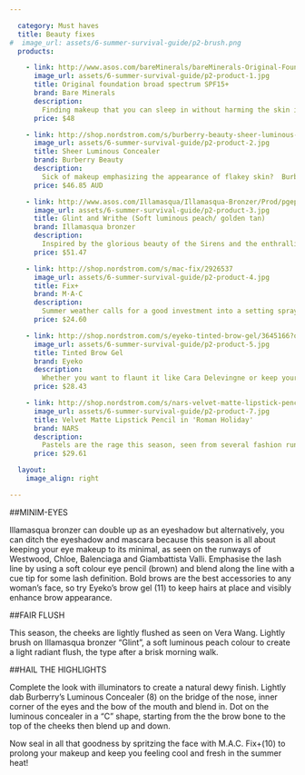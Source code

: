 ```yaml
---

  category: Must haves
  title: Beauty fixes
#  image_url: assets/6-summer-survival-guide/p2-brush.png
  products:

    - link: http://www.asos.com/bareMinerals/bareMinerals-Original-Foundation-SPF-15---Light-Shades/Prod/pgeproduct.aspx?iid=1379744&SearchQuery=ORIGINAL%20Foundation%20Broad%20Spectrum%20SPF%2015&sh=0&pge=0&pgesize=36&sort=-1&clr=Fair
      image_url: assets/6-summer-survival-guide/p2-product-1.jpg
      title: Original foundation broad spectrum SPF15+
      brand: Bare Minerals
      description:
        Finding makeup that you can sleep in without harming the skin is quite difficult. That is, until Bareminerals foundation range walked into the picture. Avoid oily-looking skin or makeup melting off your face from the sweltering heat, by opting for a mineral foundation. It’s the smarter alternative this summer, for women that want their makeup to look effortless. It contains SPF15 and provides a flawless coverage with a luminous finish that won’t clump nor cake. This lightweight mineral powder reduces the appearance of fine lines, wrinkles and uneven skin tone without dehydrating the skin. It looks like powder but feels like silk!
      price: $48

    - link: http://shop.nordstrom.com/s/burberry-beauty-sheer-luminous-concealer/3207492?origin=keywordsearch-personalizedsort&contextualcategoryid=0&fashionColor=&resultback=1156&cm_sp=personalizedsort-_-searchresults-_-1_3_B
      image_url: assets/6-summer-survival-guide/p2-product-2.jpg
      title: Sheer Luminous Concealer
      brand: Burberry Beauty
      description:
        Sick of makeup emphasizing the appearance of flakey skin?  Burberry’s luminous concealer has answered your prayers- a moisturizing crease-control concealer containing wild rose extract that hides dark circles, blemishes and fine lines for a naturally smooth finish. You can say it’s the fairy godmother of all concealers, providing ultra-hydration with a slight tinge of highlighting. Slick on this concealer under the eyes, on the bridge of the nose, bow of the mouth, inner corner of eyes and on the cheekbones for an instant face-lift without the surgery.
      price: $46.85 AUD

    - link: http://www.asos.com/Illamasqua/Illamasqua-Bronzer/Prod/pgeproduct.aspx?iid=824047&WT.ac=rec_viewed
      image_url: assets/6-summer-survival-guide/p2-product-3.jpg
      title: Glint and Writhe (Soft luminous peach/ golden tan)
      brand: Illamasqua bronzer
      description:
        Inspired by the glorious beauty of the Sirens and the enthralling  nature of their appeal, Illamasqua has created this product designed to laud the divine being within us all. This duo-bronzer contains crushed pearl powder for a smooth, even finish that radiates a sumptuous sun-kissed glow. Owing to it’s multi-use abilities, this powder can be swirled together and applied all over the face for luminosity and alternatively, the lighter colour can act as a highlighter while the darker colour as a bronzer. Both shades can double up as eyeshadows. We suggest that fairer skins should opt for ‘glint and writhe’ while medium-dark skin tones would match nicely with ‘glint and burnish.’ With this all-encompassing bronzer, there is no way you’ll be short of celestial beauty.
      price: $51.47

    - link: http://shop.nordstrom.com/s/mac-fix/2926537
      image_url: assets/6-summer-survival-guide/p2-product-4.jpg
      title: Fix+
      brand: M·A·C
      description:
        Summer weather calls for a good investment into a setting spray to seal in that flawless makeup look you’ve spent ages perfecting and with no more touch-ups! Try M.A.C.’s aqua-spritz of vitamin and minerals,  infused with a calming blend of green tea, chamomile and cucumber with a subtle fresh scent of sugi.  Hydrate the skin before applying makeup to allow the skin to soak it up and lock in your look by spritzing at the end.
      price: $24.60

    - link: http://shop.nordstrom.com/s/eyeko-tinted-brow-gel/3645166?origin=keywordsearch-personalizedsort&contextualcategoryid=2375500&fashionColor=&resultback=0&cm_sp=personalizedsort-_-searchresults-_-1_1_A
      image_url: assets/6-summer-survival-guide/p2-product-5.jpg
      title: Tinted Brow Gel
      brand: Eyeko
      description:
        Whether you want to flaunt it like Cara Delevingne or keep your brows simple and clean, Eyeko’s tinted brow gel does the trick! It glides on easily with little effort to achieve those well defined brows we’ve all been aiming for, spotted on several fashion runways. It’s specially formulated to give your brows a long-lasting hold with a natural finish. With its blend of keratin, ginkgo biloba, vitamins and botanical proteins to help condition and visibly enhance your eyebrows with regular use, it is no surprise that Eyeko’s brow gel won Cosmopolitan beauty awards for 2013!
      price: $28.43

    - link: http://shop.nordstrom.com/s/nars-velvet-matte-lipstick-pencil/2893794?origin=keywordsearch-personalizedsort&contextualcategoryid=2375500&fashionColor=&resultback=0&cm_sp=personalizedsort-_-searchresults-_-1_1_A
      image_url: assets/6-summer-survival-guide/p2-product-7.jpg
      title: Velvet Matte Lipstick Pencil in 'Roman Holiday'
      brand: NARS
      description:
        Pastels are the rage this season, seen from several fashion runways to the likes of Prabal Gurung, Michael Kors and Calvin Klein. For those not looking to plunge themselves into this bold look just yet, opt for this wearable NARS matte lip liner that still abides with trending lips this season, without stopping traffic! The application of a lipstick combined with the added convenience of a jumbo crayon design, makes it the ideal product for shaping the lips. The long lasting, non-drying formula is enriched with vitamin E and emollients for a creamy texture, while a combination of unique silicones ensures prolonged wear that won’t dehydrate your lips this summer.
      price: $29.61

  layout:
    image_align: right

---
```


##MINIM-EYES

Illamasqua bronzer can double up as an eyeshadow but alternatively, you can ditch the eyeshadow and mascara because this season is all about keeping your eye makeup to its minimal, as seen on the runways of Westwood, Chloe, Balenciaga and Giambattista Valli. Emphasise the lash line by using a soft colour eye pencil (brown) and blend along the line with a cue tip for some lash definition. Bold brows are the best accessories to any woman’s face, so try Eyeko’s brow gel (11) to keep hairs at place and visibly enhance brow appearance.

##FAIR FLUSH

This season, the cheeks are lightly flushed as seen on  Vera Wang. Lightly brush on Illamasqua bronzer “Glint”, a soft luminous peach colour to create a light radiant flush, the type after a brisk morning walk.

##HAIL THE HIGHLIGHTS

Complete the look with illuminators to create a natural dewy finish. Lightly dab Burberry’s Luminous Concealer (8) on the bridge of the nose, inner corner of the eyes and the bow of the mouth and blend in. Dot on the luminous concealer in a “C” shape, starting from the the brow bone to the top of the cheeks then blend up and down.

Now seal in all that goodness by spritzing the face with M.A.C. Fix+(10) to prolong your makeup and keep you feeling cool and fresh in the summer heat!
